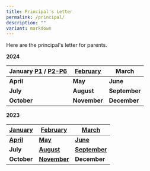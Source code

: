 ```yaml
---
title: Principal's Letter
permalink: /principal/
description: ""
variant: markdown
---
```

Here are the principal's letter for parents.


**2024**

| January [P1](/files/Principal_letters/2024/2024_001_2_Jan_Principal_s_Letter_P1_Final.pdf) / [P2-P6](/files/Principal_letters/2024/2024_001_3_Jan_Principal_s_Letter_P2_to_6_Final_.pdf) | [February](/files/Principal_letters/2024/2024_5_Feb_Principal_s_Letter_Final.pdf) | March |
| -------- | -------- | -------- |
|**April** | **May** | **June** |
| **July** | **August** | **September** |
| **October** | **November** | **December** |

**2023**

| [January](/files/Principal_letters/2023/2023_01_Jan_Principal_Letter.pdf) | [February](/files/Principal_letters/2023/2023_13%20Feb%20Principal%20Letter_Final.pdf) | [March](/files/Principal_letters/2023/2023_20%20Mar_Principals%20Letter.pdf) |
| -------- | -------- | -------- |
|**[April](/files/Principal_letters/2023/2023_20%20april_principals%20letter%20_april_final.pdf)** | **[May](/files/Principal_letters/2023/2023_may_principal%20letter.pdf)** | **[June](/files/Principal_letters/2023/2023_26%20june%20principalletter.pdf)** |
| **July** | **[August](/files/Principal_letters/2023/2023%20august%20principal%20letter.pdf)** | **[September](/files/Principal_letters/2023/2023%20sept_principal%20letter_final.pdf)** |
| **October** | **[November](/files/Principal_letters/2023/2023_nov%20principal's%20letter_final.pdf)** | **December** |